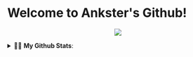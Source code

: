 <!-- <p align="center" 
  <a href="https://https://github.com/ElegantAnkster">
      <img src="https://capsule-render.vercel.app/api?type=waving&color=timeGradient&height=240&section=header&text=𝐇𝐢, 𝐖𝐞𝐥𝐜𝐨𝐦𝐞 𝐭𝐨 Ankster'𝐬 𝐆𝐢𝐭𝐡𝐮𝐛!%F0%9F%A5%B0&fontSize=36&animation=fadeIn&fontAlignY=36">
  </a>
  <br> 
</p>
 -->
 # Welcome to Ankster's Github!
 <p align="center"> 
  <img src="https://profile-counter.glitch.me/ElegantAnkster/count.svg" />
</p>
<details> <!--<details>-->
<summary> 🙋‍♀️ <b>My Github Stats</b>: </summary>
<br>
<p align = "center">  
   <a href="https://https://github.com/ElegantAnkster" class="rich-diff-level-one">
    <img src="https://github-readme-stats.vercel.app/api?username=ElegantAnkster&hide_title=true&show_icons=true&icon_color=333&title_color=333&text_color=777&count_private=true&include_all_commits=true">
    <![Minji's Stats](https://github-readme-stats.vercel.app/api?username=minji-o-j&hide_title=true&show_icons=true&icon_color=333&title_color=333&text_color=777&count_private=true&include_all_commits=true)>
  </a> 
</p> 
</details>
<!-- <img align="right" src="https://github-readme-stats.vercel.app/api?username=ElegantAnkster&show_icons=true&hide_title=true" /> -->
<!--
**ElegantAnkster/ElegantAnkster** is a ✨ _special_ ✨ repository because its `README.md` (this file) appears on your GitHub profile.

Here are some ideas to get you started:

- 🔭 I’m currently working on ...
- 🌱 I’m currently learning ...
- 👯 I’m looking to collaborate on ...
- 🤔 I’m looking for help with ...
- 💬 Ask me about ...
- 📫 How to reach me: ...
- 😄 Pronouns: ...
- ⚡ Fun fact: ...
-->
          
